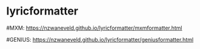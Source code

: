 # lyricformatter
#MXM: 
https://nzwaneveld.github.io/lyricformatter/mxmformatter.html

#GENIUS: 
https://nzwaneveld.github.io/lyricformatter/geniusformatter.html
